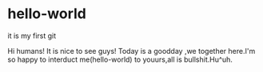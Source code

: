 # hello-world
it is my first git 

Hi humans!
It is nice to see guys! Today is a  goodday ,we together here.I'm so happy to interduct me(hello-world) to youurs,all is bullshit.Hu^uh.
